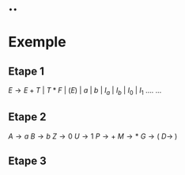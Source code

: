 # ..

# Exemple

## Etape 1

$E \to E+T \:|\: T*F \:|\: (E) \:|\: a \: |\: b \:|\: I_{a} \:|\: I_{b} \:|\: I_{0} \:|\: I_{1}$
....
...
## Etape 2

$A\to a$
$B\to b$
$Z\to 0$
$U \to 1$
$P \to +$
$M \to *$
$G \to ($
$D \to \;)$

## Etape 3

